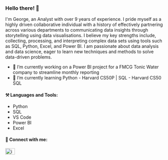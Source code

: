 ### Hello there! 👋

I'm George, an Analyst with over 9 years of experience. I pride myself as a highly driven collaborative individual with a history of effectively partnering across various departments to communicating data insights through storytelling using data visualisations. I believe my key strengths include, collecting, processing, and interpreting complex data sets using tools such as SQL, Python, Excel, and Power BI. I am passionate about data analysis and data science, eager to learn new techniques and methods to solve data-driven problems.

- 🔭 I’m currently working on a Power BI project for a FMCG Tonic Water company to streamline monthly reporting
- 🌱 I’m currently learning Python - Harvard CS50P | SQL - Harvard CS50 SQL


#### ⚒ Languages and Tools:
- Python
- SQL
- VS Code
- Power BI
- Excel


#### 🤝 Connect with me:
<p align="left">
<a href="https://linkedin.com/in/georgetse" target="blank"><img align="center" src="https://raw.githubusercontent.com/rahuldkjain/github-profile-readme-generator/master/src/images/icons/Social/linked-in-alt.svg" alt="in/georgetse" height="20" width="30" /></a>
</p>



<!---
- 👯 I’m looking to collaborate on ...
- 🤔 I’m looking for help with ...
- 💬 Ask me about ...
- 📫 How to reach me: ...
- 😄 Pronouns: ...
- ⚡ Fun fact: ...
-->
